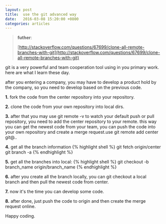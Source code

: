 ```yaml
---
layout: post
title:  use the git advanced way
date:   2016-03-08 15:20:00 +0800
categories: articles
---
```


> **futher**:
>
> [http://stackoverflow.com/questions/67699/clone-all-remote-branches-with-git](http://stackoverflow.com/questions/67699/clone-all-remote-branches-with-git)

git is a very powerful and team cooperation tool using in you primary work.
here are what I learn these day.

after you entering a company, you may have to develop a product hold by the
company, so you need to develop based on the previous code.

**1.** fork the code from the center repository into your repository.

**2.** clone the code from your own repository into local dirs.

**3.** after that you may use git remote -v to watch your default push or
pull repository, you need to add the center repository to your remote. this
way you can get the newest code from your team, you can push the code into
your own repository and create a merge request.use git remote add center git@..

**4.** get all the branch information
{% highlight shell %}
git fetch origin/center
git branch -a
{% endhighlight %}

**5.** get all the branches into local:
{% highlight shell %}
git checkout -b branch_name origin/branch_name
{% endhighlight %}

**6.** after you create all the branch locally, you can git checkout a local
branch and then pull the newest code from center.

**7.** now it's the time you can develop some code.

**8.** after done, just push the code to origin and then create the merge request
online.

Happy coding.
